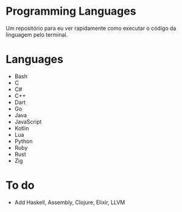 # Programming Languages
Um repositório para eu ver rapidamente como executar o código da linguagem pelo terminal.  

# Languages
* Bash
* C
* C#
* C++
* Dart
* Go
* Java
* JavaScript
* Kotlin
* Lua
* Python
* Ruby
* Rust
* Zig

# To do
* Add Haskell, Assembly, Clojure, Elixir, LLVM
